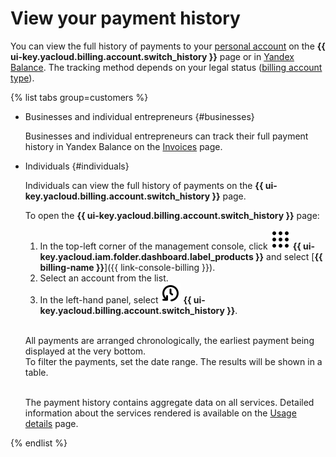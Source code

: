 # View your payment history

You can view the full history of payments to your [personal account](../concepts/personal-account.md#balance) on the **{{ ui-key.yacloud.billing.account.switch_history }}** page or in [Yandex Balance](https://yandex.com/support/balance/operations/find-bill.html). The tracking method depends on your legal status ([billing account type](../concepts/billing-account.md#ba-types)).


{% list tabs group=customers %}

- Businesses and individual entrepreneurs {#businesses}

  Businesses and individual entrepreneurs can track their full payment history in Yandex Balance on the [Invoices](https://balance.yandex.com/invoices.xml) page.

- Individuals {#individuals}

   Individuals can view the full history of payments on the **{{ ui-key.yacloud.billing.account.switch_history }}** page.

   To open the **{{ ui-key.yacloud.billing.account.switch_history }}** page:
    1. In the top-left corner of the management console, click ![image](../../_assets/console-icons/dots-9.svg) **{{ ui-key.yacloud.iam.folder.dashboard.label_products }}** and select [**{{ billing-name }}**]({{ link-console-billing }}).
    1. Select an account from the list.
    1. In the left-hand panel, select ![image](../../_assets/console-icons/clock-arrow-rotate-left.svg) **{{ ui-key.yacloud.billing.account.switch_history }}**.

   <br/>All payments are arranged chronologically, the earliest payment being displayed at the very bottom.
   <br/>To filter the payments, set the date range. The results will be shown in a table.



   <br/>The payment history contains aggregate data on all services. Detailed information about the services rendered is available on the [Usage details](../operations/check-charges.md) page.

{% endlist %}


